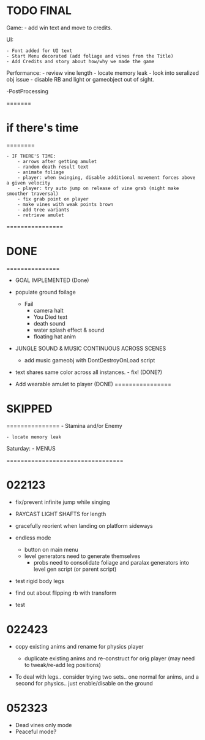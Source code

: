 # TODO FINAL


Game:
	- add win text and move to credits.
	

UI:
	
	- Font added for UI text
	- Start Menu decorated (add foliage and vines from the Title)
	- Add Credits and story about how/why we made the game

Performance:
	- review vine length
	- locate memory leak
	- look into seralized obj issue
	- disable RB and light or gameobject out of sight.

-PostProcessing



=======
# if there's time
========

	- IF THERE'S TIME:
		- arrows after getting amulet
		- random death result text
		- animate foliage
		- player: when swinging, disable additional movement forces above a given velocity
		- player: try auto jump on release of vine grab (might make smoother traversal)
		- fix grab point on player
		- make vines with weak points brown
		- add tree variants
		- retrieve amulet
		




================
# DONE #
===============

- GOAL IMPLEMENTED (Done)
- populate ground foilage
	- Fail
		- camera halt
		- You Died text
		- death sound
		- water splash effect & sound
		- floating hat anim
- JUNGLE SOUND & MUSIC CONTINUOUS ACROSS SCENES
	- add music gameobj with DontDestroyOnLoad script

- text shares same color across all instances. - fix! (DONE?)
- Add wearable amulet to player (DONE)
================
# SKIPPED #
===============
	- Stamina and/or Enemy
	

	- locate memory leak
	

Saturday: 
	- MENUS


=================================

# 022123

- fix/prevent infinite jump while singing
- RAYCAST LIGHT SHAFTS for length
- gracefully reorient when landing on platform sideways
- endless mode
	- button on main menu
	- level generators need to generate themselves
		- probs need to consolidate foliage and paralax generators into level gen script (or parent script)

- test rigid body legs
- find  out about flipping rb with transform 
- test 

# 022423

- copy existing anims and rename for physics player
	- duplicate existing anims and re-construct for orig player (may need to tweak/re-add leg positions)

- To deal with legs.. consider trying two sets.. one normal for anims, and a second for physics.. just enable/disable on the ground


# 052323
- Dead vines only mode
- Peaceful mode?